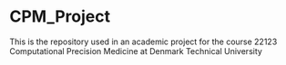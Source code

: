 # CPM_Project
This is the repository used in an academic project for the course 22123 Computational Precision Medicine at Denmark Technical University